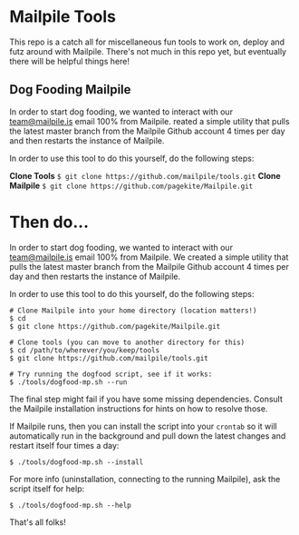 Mailpile Tools
==========

This repo is a catch all for miscellaneous fun tools to work on, deploy and futz around with Mailpile. There's not much in this repo yet, but eventually there will be helpful things here!


Dog Fooding Mailpile
--------------------

In order to start dog fooding, we wanted to interact with our team@mailpile.is email 100% from Mailpile.  reated a simple utility that pulls the latest master branch from the Mailpile Github account 4 times per day and then restarts the instance of Mailpile.

In order to use this tool to do this yourself, do the following steps:

**Clone Tools**
``
$ git clone https://github.com/mailpile/tools.git
``
**Clone Mailpile**
``
$ git clone https://github.com/pagekite/Mailpile.git
``

Then do...
=======
In order to start dog fooding, we wanted to interact with our team@mailpile.is
email 100% from Mailpile.  We created a simple utility that pulls the latest
master branch from the Mailpile Github account 4 times per day and then
restarts the instance of Mailpile.

In order to use this tool to do this yourself, do the following steps:

    # Clone Mailpile into your home directory (location matters!)
    $ cd
    $ git clone https://github.com/pagekite/Mailpile.git

    # Clone tools (you can move to another directory for this)
    $ cd /path/to/wherever/you/keep/tools
    $ git clone https://github.com/mailpile/tools.git

    # Try running the dogfood script, see if it works:
    $ ./tools/dogfood-mp.sh --run

The final step might fail if you have some missing dependencies. Consult
the Mailpile installation instructions for hints on how to resolve those.

If Mailpile runs, then you can install the script into your `crontab` so it
will automatically run in the background and pull down the latest changes
and restart itself four times a day:

    $ ./tools/dogfood-mp.sh --install

For more info (uninstallation, connecting to the running Mailpile), ask the
script itself for help:

    $ ./tools/dogfood-mp.sh --help

That's all folks!
